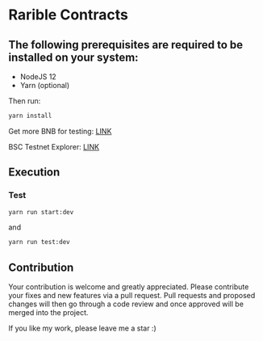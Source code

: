 # Rarible Contracts

## The following prerequisites are required to be installed on your system:

- NodeJS 12
- Yarn (optional)

Then run:

```sh
yarn install
```

Get more BNB for testing: [LINK](https://testnet.binance.org/faucet-smart)

BSC Testnet Explorer: [LINK](https://testnet.bscscan.com/)

## Execution

### Test

```sh
yarn run start:dev
```

and

```sh
yarn run test:dev
```

## Contribution

Your contribution is welcome and greatly appreciated. Please contribute your fixes and new features via a pull request.
Pull requests and proposed changes will then go through a code review and once approved will be merged into the project.

If you like my work, please leave me a star :)
